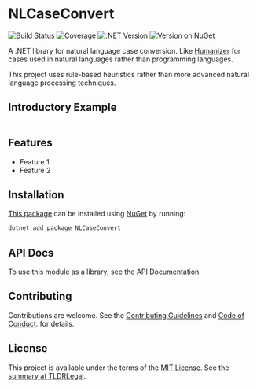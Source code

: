 NLCaseConvert
=============

[![Build Status](https://img.shields.io/appveyor/ci/kevinoid/NLCaseConvert/master.svg?style=flat&label=build+on+windows)](https://ci.appveyor.com/project/kevinoid/NLCaseConvert)
[![Coverage](https://img.shields.io/codecov/c/github/kevinoid/NLCaseConvert.svg?style=flat)](https://codecov.io/github/kevinoid/NLCaseConvert?branch=master)
[![.NET Version](https://img.shields.io/badge/.NET-netstandard2.1-informational.svg?style=flat)](https://www.nuget.org/packages/NLCaseConvert)
[![Version on NuGet](https://img.shields.io/nuget/v/NLCaseConvert.svg?style=flat)](https://www.nuget.org/packages/NLCaseConvert)

A .NET library for natural language case conversion.  Like
[Humanizer](https://github.com/Humanizr/Humanizer) for cases used in natural
languages rather than programming languages.

This project uses rule-based heuristics rather than more advanced natural
language processing techniques.

## Introductory Example

```csharp
```


## Features

* Feature 1
* Feature 2


## Installation

[This package](https://www.nuget.org/packages/NLCaseConvert) can be
installed using [NuGet](https://www.nuget.org/) by running:

```sh
dotnet add package NLCaseConvert
```


## API Docs

To use this module as a library, see the [API
Documentation](https://kevinoid.github.io/NLCaseConvert/api).


## Contributing

Contributions are welcome.  See the [Contributing Guidelines](CONTRIBUTING.md)
and [Code of
Conduct](https://www.contributor-covenant.org/version/1/4/code-of-conduct.html).
for details.


## License

This project is available under the terms of the [MIT License](LICENSE.txt).
See the [summary at TLDRLegal](https://tldrlegal.com/license/mit-license).
